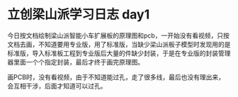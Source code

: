 # 立创梁山派学习日志 day1

今日按文档绘制梁山派智能小车扩展板的原理图和pcb，一开始没有看视频，只按文档去画，不知道要用专业版，用了标准版，当缺少梁山派板子模型时发现用的是标准版，导入标准板工程到专业版后大量的件缺少封装，于是在专业版的封装管理器里面一个个指定封装，最后才终于画完原理图。

画PCB时，没有看视频，由于不知道能过孔，走了很多线，最后也没有理出来，会互相干涉，后面才知道可以过孔。


